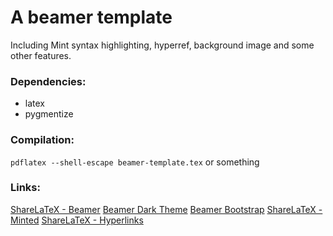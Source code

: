 # A beamer template

Including Mint syntax highlighting, hyperref, background image and some other features.

### Dependencies:

* latex
* pygmentize

### Compilation:

`pdflatex --shell-escape beamer-template.tex`
or something 

### Links:

[ShareLaTeX - Beamer](https://www.sharelatex.com/learn/Beamer)
[Beamer Dark Theme](https://tex.stackexchange.com/questions/57477/beamer-dark-theme)
[Beamer Bootstrap](https://github.com/ConradIrwin/beamer-bootstrap)
[ShareLaTeX - Minted](https://www.sharelatex.com/learn/Code_Highlighting_with_minted)
[ShareLaTeX - Hyperlinks](https://www.sharelatex.com/learn/Hyperlinks)
